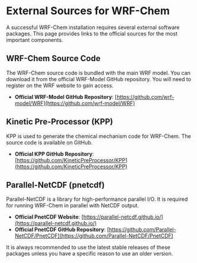 # External Sources for WRF-Chem

A successful WRF-Chem installation requires several external software packages. This page provides links to the official sources for the most important components.

## WRF-Chem Source Code

The WRF-Chem source code is bundled with the main WRF model. You can download it from the official WRF-Model GitHub repository. You will need to register on the WRF website to gain access.

-   **Official WRF-Model GitHub Repository**: [https://github.com/wrf-model/WRF](https://github.com/wrf-model/WRF)

## Kinetic Pre-Processor (KPP)

KPP is used to generate the chemical mechanism code for WRF-Chem. The source code is available on GitHub.

-   **Official KPP GitHub Repository**: [https://github.com/KineticPreProcessor/KPP](https://github.com/KineticPreProcessor/KPP)

## Parallel-NetCDF (pnetcdf)

Parallel-NetCDF is a library for high-performance parallel I/O. It is required for running WRF-Chem in parallel with NetCDF output.

-   **Official PnetCDF Website**: [https://parallel-netcdf.github.io/](https://parallel-netcdf.github.io/)
-   **Official PnetCDF GitHub Repository**: [https://github.com/Parallel-NetCDF/PnetCDF](https://github.com/Parallel-NetCDF/PnetCDF)

It is always recommended to use the latest stable releases of these packages unless you have a specific reason to use an older version.
